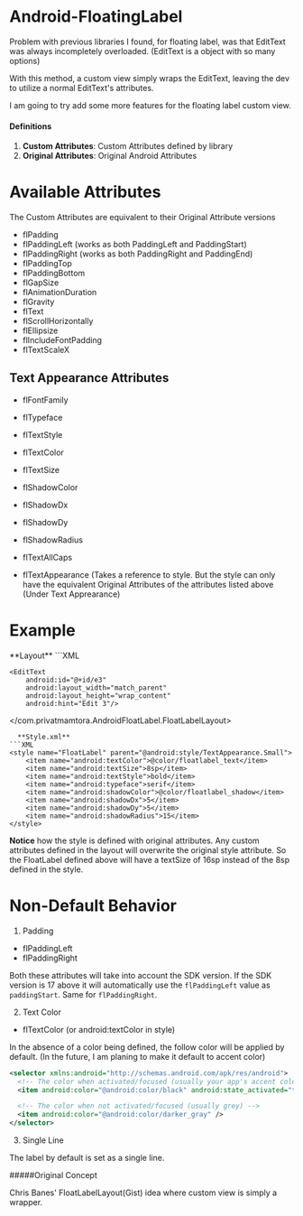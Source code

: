 <h1>Android-FloatingLabel</h1>

Problem with previous libraries I found, for floating label, was that EditText was always incompletely overloaded. (EditText is a object with so many options)

With this method, a custom view simply wraps the EditText, leaving the dev to utilize a normal EditText's attributes.

I am going to try add some more features for the floating label custom view.

<h4>Definitions</h4>
<ol>
 <li><strong>Custom Attributes</strong>: Custom Attributes defined by library</li>
 <li><strong>Original Attributes</strong>: Original Android Attributes</li>
</ol>

<h1>Available Attributes</h1>

The Custom Attributes are equivalent to their Original Attribute versions

* flPadding
* flPaddingLeft (works as both PaddingLeft and PaddingStart)
* flPaddingRight (works as both PaddingRight and PaddingEnd)
* flPaddingTop
* flPaddingBottom
* flGapSize
* flAnimationDuration
* flGravity
* flText
* flScrollHorizontally
* flEllipsize
* flIncludeFontPadding
* flTextScaleX


<h2>Text Appearance Attributes</h2>

* flFontFamily
* flTypeface
* flTextStyle
* flTextColor
* flTextSize
* flShadowColor
* flShadowDx
* flShadowDy
* flShadowRadius
* flTextAllCaps

* flTextAppearance (Takes a reference to style. But the style can only have the equivalent Original Attributes of the attributes listed above (Under Text Apprearance)

<h1>Example</h1>
  **Layout**
```XML
<com.privatmamtora.AndroidFloatLabel.FloatLabelLayout
    android:layout_width="match_parent"
    android:layout_height="wrap_content"
    float:flTextSize="16sp"
    float:flTextAppearance="@style/FloatLabel">

    <EditText
        android:id="@+id/e3"
        android:layout_width="match_parent"
        android:layout_height="wrap_content"
        android:hint="Edit 3"/>
</com.privatmamtora.AndroidFloatLabel.FloatLabelLayout>
```
  **Style.xml**
```XML
<style name="FloatLabel" parent="@android:style/TextAppearance.Small">
    <item name="android:textColor">@color/floatlabel_text</item>
    <item name="android:textSize">8sp</item>
    <item name="android:textStyle">bold</item>
    <item name="android:typeface">serif</item>
    <item name="android:shadowColor">@color/floatlabel_shadow</item>
    <item name="android:shadowDx">5</item>
    <item name="android:shadowDy">5</item>
    <item name="android:shadowRadius">15</item>
</style>
```

<p><b>Notice</b> how the style is defined with original attributes. Any custom attributes defined in the layout will overwrite the original style attribute. So the FloatLabel defined above will have a textSize of 16sp instead of the 8sp defined in the style.</p>


Non-Default Behavior
====================

1) Padding
 * flPaddingLeft
 * flPaddingRight
 
Both these attributes will take into account the SDK version. If the SDK version is 17 above it will automatically use the <code>flPaddingLeft</code> value as <code>paddingStart</code>. Same for <code>flPaddingRight</code>.

2) Text Color
 * flTextColor (or android:textColor in style)
 
In the absence of a color being defined,  the follow color will be applied by default. (In the future, I am planing to make it default to accent color)
```XML
<selector xmlns:android="http://schemas.android.com/apk/res/android">
  <!-- The color when activated/focused (usually your app's accent color) -->
  <item android:color="@android:color/black" android:state_activated="true" />

  <!-- The color when not activated/focused (usually grey) -->
  <item android:color="@android:color/darker_gray" />
</selector>
```

3) Single Line
 <p>The label by default is set as a single line.</p>

#####Original Concept

Chris Banes' FloatLabelLayout(Gist) idea where custom view is simply a wrapper.
